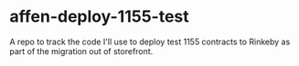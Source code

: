 # affen-deploy-1155-test
A repo to track the code I'll use to deploy test 1155 contracts to Rinkeby as part of the migration out of storefront.
